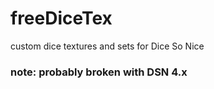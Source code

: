 # freeDiceTex
 custom dice textures and sets for Dice So Nice

### note: probably broken with DSN 4.x
